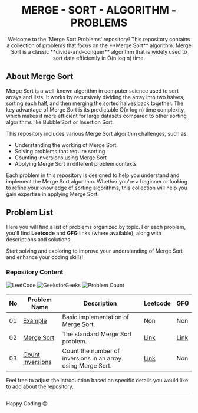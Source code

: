 <h1 align='center'>MERGE - SORT - ALGORITHM - PROBLEMS</h1>

<p align='center'>
Welcome to the 'Merge Sort Problems' repository! This repository contains a collection of problems that focus on the **Merge Sort** algorithm. Merge Sort is a classic **divide-and-conquer** algorithm that is widely used to sort data efficiently in O(n log n) time.
</p>

## About Merge Sort

Merge Sort is a well-known algorithm in computer science used to sort arrays and lists. It works by recursively dividing the array into two halves, sorting each half, and then merging the sorted halves back together. The key advantage of Merge Sort is its predictable O(n log n) time complexity, which makes it more efficient for large datasets compared to other sorting algorithms like Bubble Sort or Insertion Sort.

This repository includes various Merge Sort algorithm challenges, such as:

- Understanding the working of Merge Sort
- Solving problems that require sorting
- Counting inversions using Merge Sort
- Applying Merge Sort in different problem contexts

Each problem in this repository is designed to help you understand and implement the Merge Sort algorithm. Whether you're a beginner or looking to refine your knowledge of sorting algorithms, this collection will help you gain expertise in applying Merge Sort.

## Problem List

Here you will find a list of problems organized by topic. For each problem, you'll find **Leetcode** and **GFG** links (where available), along with descriptions and solutions.

Start solving and exploring to improve your understanding of Merge Sort and enhance your coding skills!

### Repository Content

<p>
<img src="https://img.shields.io/badge/problems%20count-02-orange?logo=leetcode" alt="LeetCode">
<img src="https://img.shields.io/badge/problems%20count-01-darkgreen?logo=geeksforGeeks" alt="GeeksforGeeks">
<img src="https://img.shields.io/badge/total%20problems%20count-03-blue" alt="Problem Count"> 
</p>


| No  | Problem Name                          | Description                                                      | Leetcode | GFG |
|-----|----------------------------------------|------------------------------------------------------------------|----------|-----|
| 01  | [Example](https://github.com/JawadSher/DSA-LeetCode-GFG-Problems-Repository/tree/main/12%20-%20Merge%20Sort%20Algorithm%20Problems/01%20-%20Example)                       | Basic implementation of Merge Sort.                             | Non | Non |
| 02  | [Merge Sort](https://github.com/JawadSher/DSA-LeetCode-GFG-Problems-Repository/tree/main/12%20-%20Merge%20Sort%20Algorithm%20Problems/02%20-%20Merge%20Sort)                     | The standard Merge Sort problem.                                | [Link](https://leetcode.com/problems/sort-an-array/) | [Link](https://www.geeksforgeeks.org/merge-sort/) |
| 03  | [Count Inversions](https://github.com/JawadSher/DSA-LeetCode-GFG-Problems-Repository/tree/main/12%20-%20Merge%20Sort%20Algorithm%20Problems/03%20-%20Count%20Inversions)                          | Count the number of inversions in an array using Merge Sort.      | [Link](https://leetcode.com/problems/count-of-smaller-numbers-after-self/) | Non |

Feel free to adjust the introduction based on specific details you would like to add about the repository.

---
Happy Coding 😊
